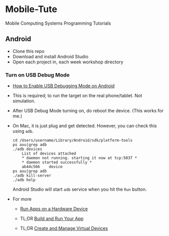 # Mobile-Tute

Mobile Computing Systems Programming Tutorials

## Android

- Clone this repo
- Download and install Android Studio
- Open each project in, each week workshop directory

### Turn on USB Debug Mode

- [How to Enable USB Debugging Mode on Android](https://www.kingoapp.com/root-tutorials/how-to-enable-usb-debugging-mode-on-android.htm)

- This is required; to run the target on the real phone/tablet. Not simulation. 

- After USB Debug Mode turning on, do reboot the device. (This works for me.)

- On Mac, it is just plug and get detected. However, you can check this using `adb`.
    ```
    cd /Users/username/Library/Android/sdk/platform-tools
    ps axu|grep adb
    ./adb devices
        List of devices attached
        * daemon not running. starting it now at tcp:5037 *
        * daemon started successfully *
        ab44c566	device
    ps axu|grep adb
    ./adb kill-server
    ./adb help
    ```
    Android Studio will start `adb` service when you hit the `Run` button.

- For more
    - [Run Apps on a Hardware Device](https://developer.android.com/studio/run/device.html)
 
    - TL;DR [Build and Run Your App](https://developer.android.com/studio/run/index.html?utm_source=android-studio)
        
    - TL;DR [Create and Manage Virtual Devices](https://developer.android.com/studio/run/managing-avds.html)